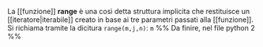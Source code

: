 La [[funzione]] __range__ è  una così detta struttura implicita che restituisce un [[iteratore|iterabile]] creato in base ai tre parametri passati alla [[funzione]].
Si richiama tramite la dicitura `range(m,j,n)`: `m` 
%% Da finire, nel file python 2 %%

